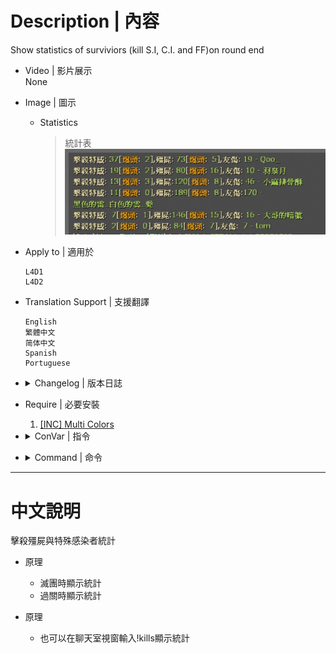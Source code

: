 # Description | 內容
Show statistics of surviviors (kill S.I, C.I. and FF)on round end

* Video | 影片展示
<br>None

* Image | 圖示
	* Statistics
		> 統計表
		<br/>![kills_1](image/kills_1.jpg)

* Apply to | 適用於
	```
	L4D1
	L4D2
	```

* Translation Support | 支援翻譯
	```
	English
	繁體中文
	简体中文
	Spanish
	Portuguese
	```

* <details><summary>Changelog | 版本日誌</summary>

	* v1.7 (2023-5-17)
		* Optimize code

	* v1.6 (2023-2-2)
		* Translation Support
		* Support 5+ survivors

	* v1.0
		* Initial Release
</details>

* Require | 必要安裝
	1. [[INC] Multi Colors](https://github.com/fbef0102/L4D1_2-Plugins/releases/tag/Multi-Colors)

* <details><summary>ConVar | 指令</summary>

	None
</details>

* <details><summary>Command | 命令</summary>

	* **Print statistics of surviviors**
		```php
		sm_kills
		```
</details>

- - - -
# 中文說明
擊殺殭屍與特殊感染者統計

* 原理
    * 滅團時顯示統計
    * 過關時顯示統計
    
* 原理
    * 也可以在聊天室視窗輸入!kills顯示統計
